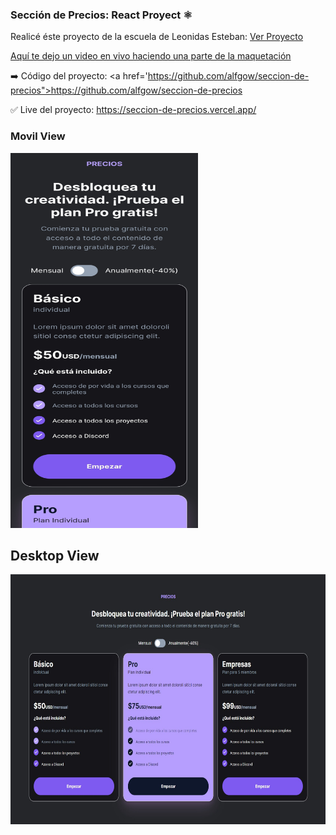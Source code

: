 ### Sección de Precios: React Proyect ⚛️

Realicé éste proyecto de la escuela de Leonidas Esteban: <a href='https://leonidasesteban.com/proyectos/seccion-de-precios'>Ver Proyecto</a>

 

<a href='https://www.twitch.tv/videos/1620977764' target='_blank' rel="noreferrer">Aquí te dejo un video en vivo haciendo una parte de la maquetación</a>

➡️ Código del proyecto: <a href='https://github.com/alfgow/seccion-de-precios">https://github.com/alfgow/seccion-de-precios</a>

✅ Live del proyecto: <a href='https://seccion-de-precios.vercel.app/' target='_blank' rel="noreferrer">https://seccion-de-precios.vercel.app/</a>


### Movil View

<img src='https://raw.githubusercontent.com/alfgow/seccion-de-precios/master/src/img/Screenshot_20221011_113257.jpg' width="300" height="600"/>

## Desktop View

<img src='https://raw.githubusercontent.com/alfgow/seccion-de-precios/master/src/img/Screenshot%202022-10-11%20113524.jpg' width="600" height="400"/>
